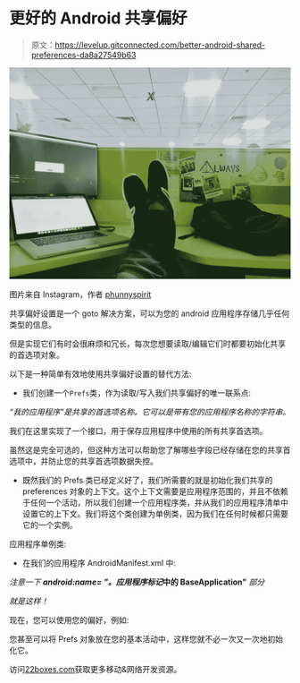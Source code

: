 # 更好的 Android 共享偏好

> 原文：<https://levelup.gitconnected.com/better-android-shared-preferences-da8a27549b63>

![](img/1e3f3612a3d3d9c78e189174589811f4.png)

图片来自 Instagram，作者 [phunnyspirit](https://www.instagram.com/p/B3AUF9OpmxG/)

共享偏好设置是一个 goto 解决方案，可以为您的 android 应用程序存储几乎任何类型的信息。

但是实现它们有时会很麻烦和冗长，每次您想要读取/编辑它们时都要初始化共享的首选项对象。

以下是一种简单有效地使用共享偏好设置的替代方法:

*   我们创建一个`Prefs`类，作为读取/写入我们共享偏好的唯一联系点:

*“我的应用程序”是共享的首选项名称。它可以是带有您的应用程序名称的字符串。*

我们在这里实现了一个接口，用于保存应用程序中使用的所有共享首选项。

虽然这是完全可选的，但这种方法可以帮助您了解哪些字段已经存储在您的共享首选项中，并防止您的共享首选项数据失控。

*   既然我们的 Prefs 类已经定义好了，我们所需要的就是初始化我们共享的 preferences 对象的上下文。这个上下文需要是应用程序范围的，并且不依赖于任何一个活动，所以我们创建一个应用程序类，并从我们的应用程序清单中设置它的上下文。我们将这个类创建为单例类，因为我们在任何时候都只需要它的一个实例。

应用程序单例类:

*   在我们的应用程序 AndroidManifest.xml 中:

*注意一下* ***android:name= "。应用程序标记*中的 BaseApplication"** *部分*

*就是这样！*

现在，您可以使用您的偏好，例如:

您甚至可以将 Prefs 对象放在您的基本活动中，这样您就不必一次又一次地初始化它。

访问[22boxes.com](https://22boxes.com/)获取更多移动&网络开发资源。